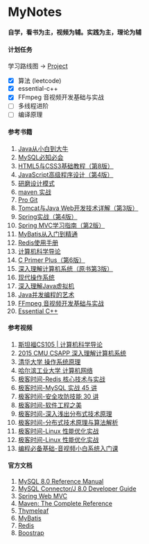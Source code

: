 # MyNotes
<b>自学，看书为主，视频为辅。实践为主，理论为辅</b>

#### **计划任务**

学习路线图 -> [Project](https://github.com/users/AndyCorona/projects/1)

- [x] 算法 (leetcode)
- [x] essential-c++
- [x] FFmpeg 音视频开发基础与实战
- [ ] 多线程进阶
- [ ] 编译原理

#### **参考书籍**

1. [Java从小白到大牛](https://book.douban.com/subject/30582203/) 
2. [MySQL必知必会](https://book.douban.com/subject/3354490/)
3. [HTML5与CSS3基础教程（第8版）](https://book.douban.com/subject/25878992/)
4. [JavaScript高级程序设计（第4版）](https://book.douban.com/subject/35175321/)
5. [研磨设计模式](https://book.douban.com/subject/5343318/)
6. [maven 实战](https://book.douban.com/subject/5345682/)
7. [Pro Git](https://git-scm.com/book/en/v2)
8. [Tomcat与Java Web开发技术详解（第3版）](https://book.douban.com/subject/34780582/)
9. [Spring实战（第4版）](https://book.douban.com/subject/26767354/)
10. [Spring MVC学习指南（第2版）](https://book.douban.com/subject/30188611/)
11. [MyBatis从入门到精通](https://book.douban.com/subject/27074809/)
12. [Redis使用手册](https://book.douban.com/subject/34836750/)
13. [计算机科学导论](https://book.douban.com/subject/26726452/)
14. [C Primer Plus（第6版）](https://book.douban.com/subject/26792521/)
15. [深入理解计算机系统（原书第3版）](https://book.douban.com/subject/26912767/)
16. [现代操作系统](https://book.douban.com/subject/27096665/)
17. [深入理解Java虚拟机](https://book.douban.com/subject/6522893/)
18. [Java并发编程的艺术](https://book.douban.com/subject/26591326/)
19. [FFmpeg 音视频开发基础与实战](https://book.douban.com/subject/35731313/)
20. [Essential C++](https://book.douban.com/subject/24868427/)

#### **参考视频**

1. [斯坦福CS105 | 计算机科学导论](https://www.bilibili.com/video/BV1eh411W72E?from=search&seid=6651370212518184968&spm_id_from=333.337.0.0)
2. [2015 CMU CSAPP 深入理解计算机系统](https://www.bilibili.com/video/BV1iW411d7hd?spm_id_from=333.1007.top_right_bar_window_custom_collection.content.click)
3. [清华大学 操作系统原理](https://www.bilibili.com/video/BV1uW411f72n?p=54)
4. [哈尔滨工业大学 计算机网络](https://www.bilibili.com/video/BV1oE411s7z9?p=37&spm_id_from=pageDriver)
5. [极客时间-Redis 核心技术与实战](https://time.geekbang.org/column/intro/100056701)
6. [极客时间-MySQL 实战 45 讲](https://time.geekbang.org/column/intro/100020801)
7. [极客时间-安全攻防技能 30 讲](https://time.geekbang.org/column/intro/100041701)
8. [极客时间-软件工程之美](https://time.geekbang.org/column/intro/100023701)
9. [极客时间-深入浅出分布式技术原理](https://time.geekbang.org/column/intro/100104701)
10. [极客时间-分布式技术原理与算法解析](https://time.geekbang.org/column/intro/100036401)
11. [极客时间-Linux 性能优化实战](https://time.geekbang.org/column/intro/100020901)
12. [极客时间-Linux 性能优化实战](https://time.geekbang.org/column/intro/100023901)
13. [编程必备基础-音视频小白系统入门课](https://coding.imooc.com/class/415.html)

#### **官方文档**

1. [MySQL 8.0 Reference Manual](https://dev.mysql.com/doc/refman/8.0/en/)
2. [MySQL Connector/J 8.0 Developer Guide](https://dev.mysql.com/doc/connector-j/8.0/en/)
3. [Spring Web MVC](https://docs.spring.io/spring-framework/docs/current/reference/html/web.html#mvc)
4. [Maven: The Complete Reference](https://lemus.webs.upv.es/wordpress/wp-content/uploads/2018/03/maven_the_reference_guide.pdf)
5. [Thymeleaf](https://www.thymeleaf.org/doc/tutorials/3.0/usingthymeleaf.html)
6. [MyBatis](https://mybatis.org/mybatis-3/)
7. [Redis](https://redis.io/)
8. [Boostrap](https://v5.bootcss.com/)
